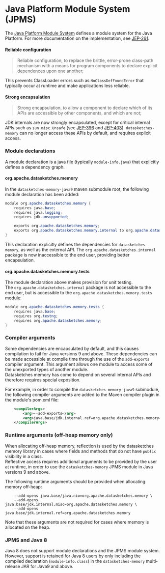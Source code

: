 <!--
    Licensed to the Apache Software Foundation (ASF) under one
    or more contributor license agreements.  See the NOTICE file
    distributed with this work for additional information
    regarding copyright ownership.  The ASF licenses this file
    to you under the Apache License, Version 2.0 (the
    "License"); you may not use this file except in compliance
    with the License.  You may obtain a copy of the License at

      http://www.apache.org/licenses/LICENSE-2.0

    Unless required by applicable law or agreed to in writing,
    software distributed under the License is distributed on an
    "AS IS" BASIS, WITHOUT WARRANTIES OR CONDITIONS OF ANY
    KIND, either express or implied.  See the License for the
    specific language governing permissions and limitations
    under the License.
-->

# Java Platform Module System (JPMS)

The [Java Platform Module System](https://openjdk.java.net/projects/jigsaw/spec/) defines a module 
system for the Java Platform. For more documentation on the implementation, see 
[JEP-261](https://openjdk.java.net/jeps/261).

#### Reliable configuration 

> Reliable configuration, to replace the brittle, error-prone class-path mechanism with a means 
for program components 
> to declare explicit dependences upon one another;

This prevents ClassLoader errors such as `NoClassDefFoundError` that typically occur at runtime 
and make applications less reliable.

#### Strong encapsulation

> Strong encapsulation, to allow a component to declare which of its APIs are accessible by other 
components, and which are not;

JDK internals are now strongly encapsulated, except for critical internal APIs such as 
`sun.misc.Unsafe` (see [JEP-396](https://openjdk.java.net/jeps/396) and 
[JEP-403](https://openjdk.java.net/jeps/403)).
`datasketches-memory` can no longer access these APIs by default, and requires explicit access.

### Module declarations

A module declaration is a java file (typically `module-info.java`) that explicitly defines a 
dependency graph.

#### org.apache.datasketches.memory

In the `datasketches-memory-java9` maven submodule root, the following module declaration has 
been added:

```java
module org.apache.datasketches.memory {
    requires java.base;
    requires java.logging;
    requires jdk.unsupported;

    exports org.apache.datasketches.memory;
    exports org.apache.datasketches.memory.internal to org.apache.datasketches.memory.tests;
}
```

This declaration explicitly defines the dependencies for `datasketches-memory`, as well as the 
external API. The `org.apache.datasketches.internal` package is now inaccessible to the end user, 
providing better encapsulation. 

#### org.apache.datasketches.memory.tests

The module declaration above makes provision for unit testing.  
The `org.apache.datasketches.internal` package is not accessible to the end user, 
but is accessible to the `org.apache.datasketches.memory.tests` module:

```java
module org.apache.datasketches.memory.tests {
    requires java.base;
    requires org.testng;
    requires org.apache.datasketches.memory;
}
```

### Compiler arguments

Some dependencies are encapsulated by default, and this causes compilation to fail for 
Java versions 9 and above.
These dependencies can be made accessible at compile time through the use of the 
`add-exports` compiler argument.
This argument allows one module to access some of the unexported types of another module.  
Datasketches memory has come to depend on several internal APIs and therefore requires special 
exposition.

For example, in order to compile the `datasketches-memory-java9` submodule, the following compiler 
arguments are added to the Maven compiler plugin in the module's pom.xml file:

```xml
    <compilerArgs>
        <arg>--add-exports</arg>
        <arg>java.base/jdk.internal.ref=org.apache.datasketches.memory</arg>
    </compilerArgs>
```

### Runtime arguments (off-heap memory only)

When allocating off-heap memory, reflection is used by the datasketches memory library in cases 
where fields and methods that do not have `public` visibility in a class.  
Reflective access requires additional arguments to be provided by the user at runtime, 
in order to use the `datasketches-memory` JPMS module in Java versions 9 and above.

The following runtime arguments should be provided when allocating memory off-heap:

```shell
    --add-opens java.base/java.nio=org.apache.datasketches.memory \
    --add-opens java.base/jdk.internal.misc=org.apache.datasketches.memory \
    --add-opens java.base/jdk.internal.ref=org.apache.datasketches.memory
```

Note that these arguments are not required for cases where memory is allocated on the heap.

### JPMS and Java 8

Java 8 does not support module declarations and the JPMS module system.
However, support is retained for Java 8 users by only including the compiled declaration 
(`module-info.class`) in the `datasketches-memory` multi-release JAR for Java9 and above.
